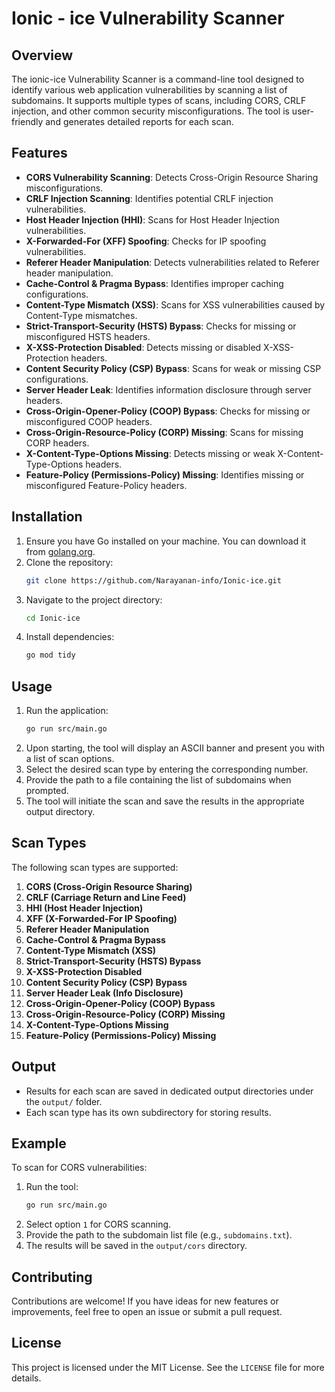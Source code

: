 # Ionic - ice Vulnerability Scanner

## Overview
The ionic-ice Vulnerability Scanner is a command-line tool designed to identify various web application vulnerabilities by scanning a list of subdomains. It supports multiple types of scans, including CORS, CRLF injection, and other common security misconfigurations. The tool is user-friendly and generates detailed reports for each scan.

## Features
- **CORS Vulnerability Scanning**: Detects Cross-Origin Resource Sharing misconfigurations.
- **CRLF Injection Scanning**: Identifies potential CRLF injection vulnerabilities.
- **Host Header Injection (HHI)**: Scans for Host Header Injection vulnerabilities.
- **X-Forwarded-For (XFF) Spoofing**: Checks for IP spoofing vulnerabilities.
- **Referer Header Manipulation**: Detects vulnerabilities related to Referer header manipulation.
- **Cache-Control & Pragma Bypass**: Identifies improper caching configurations.
- **Content-Type Mismatch (XSS)**: Scans for XSS vulnerabilities caused by Content-Type mismatches.
- **Strict-Transport-Security (HSTS) Bypass**: Checks for missing or misconfigured HSTS headers.
- **X-XSS-Protection Disabled**: Detects missing or disabled X-XSS-Protection headers.
- **Content Security Policy (CSP) Bypass**: Scans for weak or missing CSP configurations.
- **Server Header Leak**: Identifies information disclosure through server headers.
- **Cross-Origin-Opener-Policy (COOP) Bypass**: Checks for missing or misconfigured COOP headers.
- **Cross-Origin-Resource-Policy (CORP) Missing**: Scans for missing CORP headers.
- **X-Content-Type-Options Missing**: Detects missing or weak X-Content-Type-Options headers.
- **Feature-Policy (Permissions-Policy) Missing**: Identifies missing or misconfigured Feature-Policy headers.

## Installation
1. Ensure you have Go installed on your machine. You can download it from [golang.org](https://golang.org/dl/).
2. Clone the repository:
   ```sh
   git clone https://github.com/Narayanan-info/Ionic-ice.git
   ```
3. Navigate to the project directory:
   ```sh
   cd Ionic-ice
   ```
4. Install dependencies:
   ```sh
   go mod tidy
   ```

## Usage
1. Run the application:
   ```sh
   go run src/main.go
   ```
2. Upon starting, the tool will display an ASCII banner and present you with a list of scan options.
3. Select the desired scan type by entering the corresponding number.
4. Provide the path to a file containing the list of subdomains when prompted.
5. The tool will initiate the scan and save the results in the appropriate output directory.

## Scan Types
The following scan types are supported:
1. **CORS (Cross-Origin Resource Sharing)**
2. **CRLF (Carriage Return and Line Feed)**
3. **HHI (Host Header Injection)**
4. **XFF (X-Forwarded-For IP Spoofing)**
5. **Referer Header Manipulation**
6. **Cache-Control & Pragma Bypass**
7. **Content-Type Mismatch (XSS)**
8. **Strict-Transport-Security (HSTS) Bypass**
9. **X-XSS-Protection Disabled**
10. **Content Security Policy (CSP) Bypass**
11. **Server Header Leak (Info Disclosure)**
12. **Cross-Origin-Opener-Policy (COOP) Bypass**
13. **Cross-Origin-Resource-Policy (CORP) Missing**
14. **X-Content-Type-Options Missing**
15. **Feature-Policy (Permissions-Policy) Missing**

## Output
- Results for each scan are saved in dedicated output directories under the `output/` folder.
- Each scan type has its own subdirectory for storing results.

## Example
To scan for CORS vulnerabilities:
1. Run the tool:
   ```sh
   go run src/main.go
   ```
2. Select option `1` for CORS scanning.
3. Provide the path to the subdomain list file (e.g., `subdomains.txt`).
4. The results will be saved in the `output/cors` directory.

## Contributing
Contributions are welcome! If you have ideas for new features or improvements, feel free to open an issue or submit a pull request.

## License
This project is licensed under the MIT License. See the `LICENSE` file for more details.